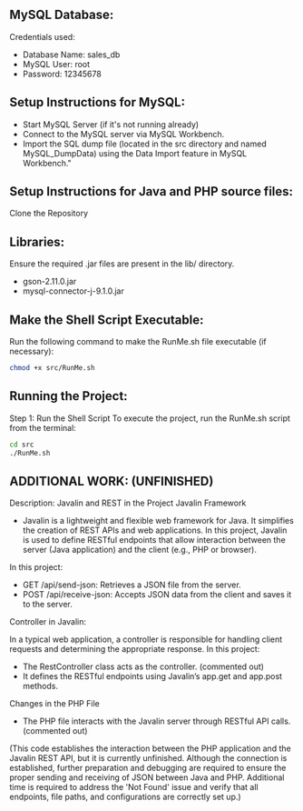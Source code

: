 ## MySQL Database:
Credentials used:
- Database Name: sales_db
- MySQL User: root
- Password: 12345678

## Setup Instructions for MySQL:
- Start MySQL Server (if it's not running already)
- Connect to the MySQL server via MySQL Workbench.
- Import the SQL dump file (located in the src directory and named MySQL_DumpData) using the Data Import feature in MySQL Workbench."

## Setup Instructions for Java and PHP source files:
Clone the Repository

## Libraries: 
Ensure the required .jar files are present in the lib/ directory.
- gson-2.11.0.jar 
- mysql-connector-j-9.1.0.jar


## Make the Shell Script Executable: 
Run the following command to make the RunMe.sh file executable (if necessary): 
```bash
chmod +x src/RunMe.sh 
```

## Running the Project:
Step 1: Run the Shell Script To execute the project, run the RunMe.sh script from the terminal: 
```bash
cd src
./RunMe.sh
```
## ADDITIONAL WORK: (UNFINISHED)
Description: Javalin and REST in the Project
Javalin Framework
- Javalin is a lightweight and flexible web framework for Java. It simplifies the creation of REST APIs and web applications. In this project, Javalin is used to define RESTful endpoints that allow interaction between the server (Java application) and the client (e.g., PHP or browser).

In this project:
* GET /api/send-json: Retrieves a JSON file from the server.
* POST /api/receive-json: Accepts JSON data from the client and saves it to the server.

Controller in Javalin:

In a typical web application, a controller is responsible for handling client requests and determining the appropriate response. In this project:
* The RestController class acts as the controller. (commented out)
* It defines the RESTful endpoints using Javalin’s app.get and app.post methods.

Changes in the PHP File
-  The PHP file interacts with the Javalin server through RESTful API calls. (commented out)

(This code establishes the interaction between the PHP application and the Javalin REST API, but it is currently unfinished. Although the connection is established, further preparation and debugging are required to ensure the proper sending and receiving of JSON between Java and PHP. Additional time is required to address the 'Not Found' issue and verify that all endpoints, file paths, and configurations are correctly set up.)

